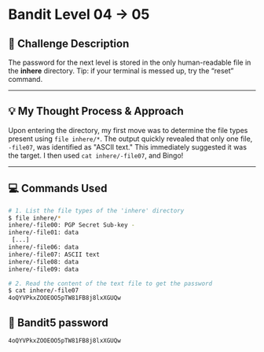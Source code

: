 # Bandit Level 04 → 05

## 🎯 Challenge Description

The password for the next level is stored in the only human-readable file in the **inhere** directory. Tip: if your terminal is messed up, try the “reset” command.

---

## 💡 My Thought Process & Approach

Upon entering the directory, my first move was to determine the file types present using `file inhere/*`.
The output quickly revealed that only one file, `-file07`, was identified as "ASCII text."
This immediately suggested it was the target. I then used `cat inhere/-file07`, and Bingo!

---

## 💻 Commands Used

```bash
# 1. List the file types of the 'inhere' directory
$ file inhere/*
inhere/-file00: PGP Secret Sub-key -
inhere/-file01: data
 [...]
inhere/-file06: data
inhere/-file07: ASCII text
inhere/-file08: data
inhere/-file09: data

# 2. Read the content of the text file to get the password
$ cat inhere/-file07
4oQYVPkxZOOEOO5pTW81FB8j8lxXGUQw
```

## 🔑 Bandit5 password
```
4oQYVPkxZOOEOO5pTW81FB8j8lxXGUQw
```

